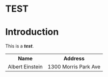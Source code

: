 <h1>TEST</h1>

<h1>Introduction</h1>
<p>This is a <b><i>test</i></b>.</p>

<table>
  <tr>
    <th>Name</th>
    <th>Address</th>
  </tr>
  <tr>
    <td>Albert Einstein</td>
    <td>1300 Morris Park Ave</td>
  </tr>
</table>
